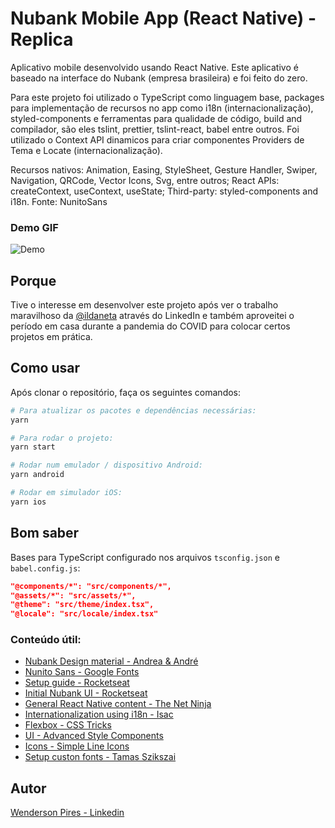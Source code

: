# Nubank Mobile App (React Native) - Replica

Aplicativo mobile desenvolvido usando React Native. Este aplicativo é baseado na interface do Nubank (empresa brasileira) e foi feito do zero.

Para este projeto foi utilizado o TypeScript como linguagem base, packages para implementação de recursos no app como i18n (internacionalização), styled-components e ferramentas para qualidade de código, build and compilador, são eles tslint, prettier, tslint-react, babel entre outros. Foi utilizado o Context API dinamicos para criar componentes Providers de Tema e Locate (internacionalização).

Recursos nativos: Animation, Easing, StyleSheet, Gesture Handler, Swiper, Navigation, QRCode, Vector Icons, Svg, entre outros;
React APIs: createContext, useContext, useState;
Third-party: styled-components and i18n.
Fonte: NunitoSans

### Demo GIF

![Demo](https://wendersonpdas-public-github-files.s3-us-west-2.amazonaws.com/nubank_reactnative_app.gif)

## Porque

Tive o interesse em desenvolver este projeto após ver o trabalho maravilhoso da [@ildaneta](https://github.com/ildaneta) através do LinkedIn e também aproveitei o período em casa durante a pandemia do COVID para colocar certos projetos em prática.

## Como usar

Após clonar o repositório, faça os seguintes comandos:

```bash
# Para atualizar os pacotes e dependências necessárias:
yarn
```

```bash
# Para rodar o projeto:
yarn start
```

```bash
# Rodar num emulador / dispositivo Android:
yarn android
```

```bash
# Rodar em simulador iOS:
yarn ios
```

## Bom saber

Bases para TypeScript configurado nos arquivos `tsconfig.json` e `babel.config.js`:

```json
"@components/*": "src/components/*",
"@assets/*": "src/assets/*",
"@theme": "src/theme/index.tsx",
"@locale": "src/locale/index.tsx"
```

### Conteúdo útil:

- [Nubank Design material - Andrea & André](https://www.behance.net/gallery/42918779/Nubank)
- [Nunito Sans - Google Fonts](https://fonts.google.com/specimen/Nunito+Sans)
- [Setup guide - Rocketseat](https://react-native.rocketseat.dev/)
- [Initial Nubank UI - Rocketseat](https://www.youtube.com/watch?v=DDm0M_rZLJo&t=1s)
- [General React Native content - The Net Ninja](https://www.youtube.com/channel/UCW5YeuERMmlnqo4oq8vwUpg)
- [Internationalization using i18n - Isac](https://medium.com/reactbrasil/internacionaliza%C3%A7%C3%A3o-em-react-native-77fb1a56f8e9)
- [Flexbox - CSS Tricks](https://css-tricks.com/snippets/css/a-guide-to-flexbox/)
- [UI - Advanced Style Components](https://styled-components.com/docs/advanced)
- [Icons - Simple Line Icons](https://simplelineicons.github.io/)
- [Setup custon fonts - Tamas Szikszai](https://medium.com/better-programming/using-custom-fonts-in-react-native-2019-289099609837)

## Autor

[Wenderson Pires - Linkedin](https://www.linkedin.com/in/wenderson-pires-silva/)
